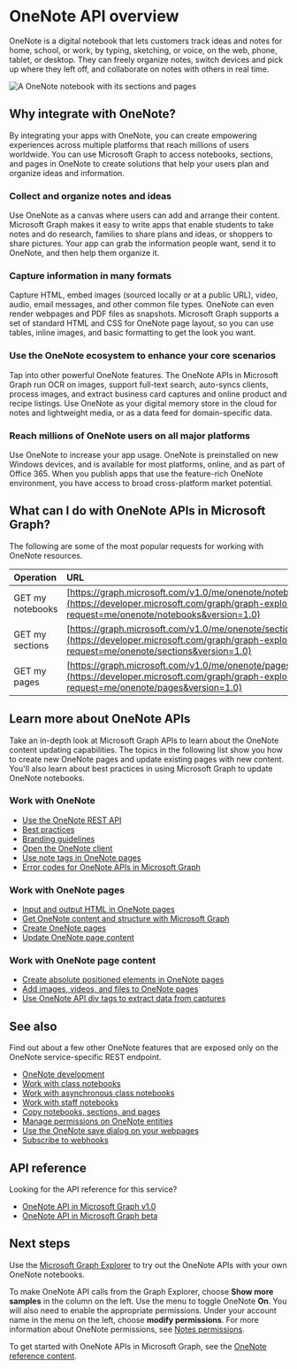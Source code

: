 # OneNote API overview

OneNote is a digital notebook that lets customers track ideas and notes for home, school, or work, by typing, sketching, or voice, on the web, phone, tablet, or desktop. They can freely organize notes, switch devices and pick up where they left off, and collaborate on notes with others in real time.

![A OneNote notebook with its sections and pages](images/onenote-page.png)

## Why integrate with OneNote?

By integrating your apps with OneNote, you can create empowering experiences across multiple platforms that reach millions of users worldwide. You can use Microsoft Graph to access notebooks, sections, and pages in OneNote to create solutions that help your users plan and organize ideas and information.

### Collect and organize notes and ideas  

Use OneNote as a canvas where users can add and arrange their content. Microsoft Graph makes it easy to write apps that enable students to take notes and do research, families to share plans and ideas, or shoppers to share pictures. Your app can grab the information people want, send it to OneNote, and then help them organize it.

### Capture information in many formats

Capture HTML, embed images (sourced locally or at a public URL), video, audio, email messages, and other common file types. OneNote can even render webpages and PDF files as snapshots. Microsoft Graph supports a set of standard HTML and CSS for OneNote page layout, so you can use tables, inline images, and basic formatting to get the look you want. 

### Use the OneNote ecosystem to enhance your core scenarios

Tap into other powerful OneNote features. The OneNote APIs in Microsoft Graph run OCR on images, support full-text search, auto-syncs clients, process images, and extract business card captures and online product and recipe listings. Use OneNote as your digital memory store in the cloud for notes and lightweight media, or as a data feed for domain-specific data. 

### Reach millions of OneNote users on all major platforms

Use OneNote to increase your app usage. OneNote is preinstalled on new Windows devices, and is available for most platforms, online, and as part of Office 365. When you publish apps that use the feature-rich OneNote environment, you have access to broad cross-platform market potential.

<!-- Might be good to show a few examples of Microsoft Graph API calls here, similar to what we have in the featured scenarios topic: https://developer.microsoft.com/graph/docs/concepts/featured_scenarios. You could have an H2 section called "What can I do with OneNote APIs in Microsoft Graph?"-->

## What can I do with OneNote APIs in Microsoft Graph?

The following are some of the most popular requests for working with OneNote resources.

|Operation|URL|
|:--------|:--|
|GET my notebooks|[https://graph.microsoft.com/v1.0/me/onenote/notebooks](https://developer.microsoft.com/graph/graph-explorer?request=me/onenote/notebooks&version=1.0)|
|GET my sections|[https://graph.microsoft.com/v1.0/me/onenote/sections](https://developer.microsoft.com/graph/graph-explorer?request=me/onenote/sections&version=1.0)|
|GET my pages|[https://graph.microsoft.com/v1.0/me/onenote/pages](https://developer.microsoft.com/graph/graph-explorer?request=me/onenote/pages&version=1.0)|

## Learn more about OneNote APIs

Take an in-depth look at Microsoft Graph APIs to learn about the OneNote content updating capabilities. The topics in the following list show you how to create new OneNote pages and update existing pages with new content. You'll also learn about best practices in using Microsoft Graph to update OneNote notebooks. 


### Work with OneNote

* [Use the OneNote REST API](/graph/api/resources/onenote-api-overview?view=graph-rest-1.0)
* [Best practices](onenote_best_practices.md)
* [Branding guidelines](onenote-branding.md)
* [Open the OneNote client](open_onenote_client.md)
* [Use note tags in OneNote pages](onenote-note-tags.md)
* [Error codes for OneNote APIs in Microsoft Graph](onenote_error_codes.md)

### Work with OneNote pages

* [Input and output HTML in OneNote pages](onenote_input_output_html.md)
* [Get OneNote content and structure with Microsoft Graph](onenote-get-content.md)
* [Create OneNote pages](onenote-create-page.md)
* [Update OneNote page content](onenote_update_page.md)

### Work with OneNote page content

* [Create absolute positioned elements in OneNote pages](onenote-abs-pos.md)
* [Add images, videos, and files to OneNote pages](onenote_images_files.md)
* [Use OneNote API div tags to extract data from captures](onenote-extract-data.md)

## See also
Find out about a few other OneNote features that are exposed only on the OneNote service-specific REST endpoint.

- [OneNote development](https://docs.microsoft.com/en-us/previous-versions/office/office-365-api/how-to/onenote-landing)
- [Work with class notebooks](https://docs.microsoft.com/en-us/previous-versions/office/office-365-api/how-to/onenote-classnotebook)
- [Work with asynchronous class notebooks](https://docs.microsoft.com/en-us/previous-versions/office/office-365-api/how-to/onenote-classnotebook-asynchronous)
- [Work with staff notebooks](https://docs.microsoft.com/en-us/previous-versions/office/office-365-api/how-to/onenote-staffnotebook)
- [Copy notebooks, sections, and pages](https://docs.microsoft.com/en-us/previous-versions/office/office-365-api/how-to/onenote-copy)
- [Manage permissions on OneNote entities](https://docs.microsoft.com/en-us/previous-versions/office/office-365-api/how-to/onenote-manage-perms)
- [Use the OneNote save dialog on your webpages](https://docs.microsoft.com/en-us/previous-versions/office/office-365-api/how-to/onenote-save-dialog)
- [Subscribe to webhooks](https://docs.microsoft.com/en-us/previous-versions/office/office-365-api/how-to/onenote-sync)

## API reference
Looking for the API reference for this service?

- [OneNote API in Microsoft Graph v1.0](/graph/api/resources/onenote-api-overview?view=graph-rest-1.0)
- [OneNote API in Microsoft Graph beta](/graph/api/resources/onenote-api-overview?view=graph-rest-beta)

## Next steps

Use the [Microsoft Graph Explorer](https://developer.microsoft.com/graph/graph-explorer) to try out the OneNote APIs with your own OneNote notebooks.

To make OneNote API calls from the Graph Explorer, choose **Show more samples** in the column on the left. Use the menu to toggle OneNote **On**. You will also need to enable the appropriate permissions. Under your account name in the menu on the left, choose **modify permissions**. For more information about OneNote permissions, see [Notes permissions](permissions_reference.md#notes-permissions).

To get started with OneNote APIs in Microsoft Graph, see the [OneNote reference content](/graph/api/resources/onenote-api-overview?view=graph-rest-1.0).

